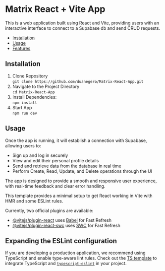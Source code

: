 # Matrix React + Vite App

This is a web application built using React and Vite, providing users with an interactive interface to connect to a Supabase db and send CRUD requests.

- [Installation](#installation)
- [Usage](#usage)
- [Features](#features)

## Installation

1. Clone Repository<br>
   `git clone https://github.com/duanegero/Matrix-React-App.git`
2. Navigate to the Project Directory<br>
   `cd Matrix-React-App`
3. Install Dependencies:<br>
   `npm install`
4. Start App<br>
   `npm run dev`

## Usage

Once the app is running, it will establish a connection with Supabase, allowing users to:

- Sign up and log in securely
- View and edit their personal profile details
- Send and retrieve data from the database in real time
- Perform Create, Read, Update, and Delete operations through the UI

The app is designed to provide a smooth and responsive user experience, with real-time feedback and clear error handling.

This template provides a minimal setup to get React working in Vite with HMR and some ESLint rules.

Currently, two official plugins are available:

- [@vitejs/plugin-react](https://github.com/vitejs/vite-plugin-react/blob/main/packages/plugin-react/README.md) uses [Babel](https://babeljs.io/) for Fast Refresh
- [@vitejs/plugin-react-swc](https://github.com/vitejs/vite-plugin-react-swc) uses [SWC](https://swc.rs/) for Fast Refresh

## Expanding the ESLint configuration

If you are developing a production application, we recommend using TypeScript and enable type-aware lint rules. Check out the [TS template](https://github.com/vitejs/vite/tree/main/packages/create-vite/template-react-ts) to integrate TypeScript and [`typescript-eslint`](https://typescript-eslint.io) in your project.
